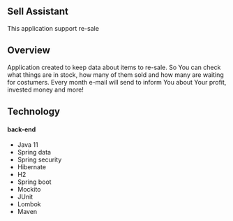  Sell Assistant
-
This application support re-sale

Overview
-
Application created to keep data about items to re-sale. So You can check what things are in stock,
how many of them sold and how many are waiting
for costumers. Every month e-mail will send to inform You about Your profit, invested money and more!

Technology
-
#### back-end
* Java 11
* Spring data
* Spring security
* Hibernate
* H2
* Spring boot
* Mockito
* JUnit
* Lombok
* Maven
